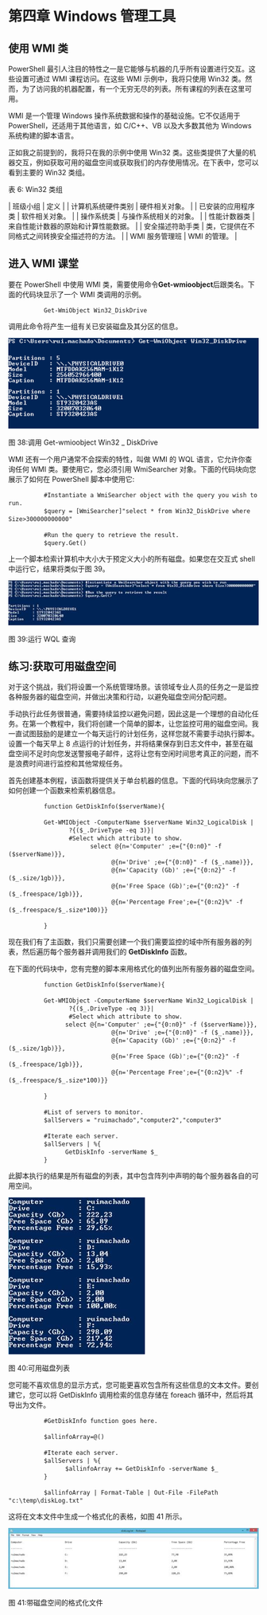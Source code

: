 # 第四章 Windows 管理工具

## 使用 WMI 类

PowerShell 最引人注目的特性之一是它能够与机器的几乎所有设置进行交互。这些设置可通过 WMI 课程访问。在这些 WMI 示例中，我将只使用 Win32 类。然而，为了访问我的机器配置，有一个无穷无尽的列表。所有课程的列表在这里可用。

WMI 是一个管理 Windows 操作系统数据和操作的基础设施。它不仅适用于 PowerShell，还适用于其他语言，如 C/C++、VB 以及大多数其他为 Windows 系统构建的脚本语言。

正如我之前提到的，我将只在我的示例中使用 Win32 类。这些类提供了大量的机器交互，例如获取可用的磁盘空间或获取我们的内存使用情况。在下表中，您可以看到主要的 Win32 类组。

表 6: Win32 类组

| 班级小组 | 定义 |
| 计算机系统硬件类别 | 硬件相关对象。 |
| 已安装的应用程序类 | 软件相关对象。 |
| 操作系统类 | 与操作系统相关的对象。 |
| 性能计数器类 | 来自性能计数器的原始和计算性能数据。 |
| 安全描述符助手类 | 类，它提供在不同格式之间转换安全描述符的方法。 |
| WMI 服务管理班 | WMI 的管理。 |

## 进入 WMI 课堂

要在 PowerShell 中使用 WMI 类，需要使用命令**Get-wmioobject**后跟类名。下面的代码块显示了一个 WMI 类调用的示例。

```
          Get-WmiObject Win32_DiskDrive

```

调用此命令将产生一组有关已安装磁盘及其分区的信息。

![](img/image042.png)

图 38:调用 Get-wmioobject Win32 _ DiskDrive

WMI 还有一个用户通常不会探索的特性，叫做 WMI 的 WQL 语言，它允许你查询任何 WMI 类。要使用它，您必须引用 WmiSearcher 对象。下面的代码块向您展示了如何在 PowerShell 脚本中使用它:

```
          #Instantiate a WmiSearcher object with the query you wish to run.
          $query = [WmiSearcher]"select * from Win32_DiskDrive where Size>300000000000"

          #Run the query to retrieve the result.
          $query.Get()

```

上一个脚本检索计算机中大小大于预定义大小的所有磁盘。如果您在交互式 shell 中运行它，结果将类似于图 39。

![](img/image043.jpg)

图 39:运行 WQL 查询

## 练习:获取可用磁盘空间

对于这个挑战，我们将设置一个系统管理场景。该领域专业人员的任务之一是监控各种服务器的磁盘空间，并做出决策和行动，以避免磁盘空间分配问题。

手动执行此任务很普通，需要持续监控以避免问题，因此这是一个理想的自动化任务。在第一个教程中，我们将创建一个简单的脚本，让您监控可用的磁盘空间。我一直试图鼓励的是建立一个每天运行的计划任务，这样您就不需要手动执行脚本。设置一个每天早上 8 点运行的计划任务，并将结果保存到日志文件中，甚至在磁盘空间不足时向您发送警报电子邮件，这将让您有空闲时间思考真正的问题，而不是浪费时间进行监控和其他常规任务。

首先创建基本例程，该函数将提供关于单台机器的信息。下面的代码块向您展示了如何创建一个函数来检索机器信息。

```
          function GetDiskInfo($serverName){

          Get-WMIObject -ComputerName $serverName Win32_LogicalDisk |
                 ?{($_.DriveType -eq 3)}|
                 #Select which attribute to show.
                       select @{n='Computer' ;e={"{0:n0}" -f ($serverName)}},
                             @{n='Drive' ;e={"{0:n0}" -f ($_.name)}},
                             @{n='Capacity (Gb)' ;e={"{0:n2}" -f ($_.size/1gb)}},
                             @{n='Free Space (Gb)';e={"{0:n2}" -f ($_.freespace/1gb)}},
                             @{n='Percentage Free';e={"{0:n2}%" -f ($_.freespace/$_.size*100)}}

          }

```

现在我们有了主函数，我们只需要创建一个我们需要监控的域中所有服务器的列表，然后遍历每个服务器并调用我们的 **GetDiskInfo** 函数。

在下面的代码块中，您有完整的脚本来用格式化的值列出所有服务器的磁盘空间。

```
          function GetDiskInfo($serverName){

          Get-WMIObject -ComputerName $serverName Win32_LogicalDisk |
                 ?{($_.DriveType -eq 3)}|
                 #Select which attribute to show.
                select @{n='Computer' ;e={"{0:n0}" -f ($serverName)}},
                             @{n='Drive' ;e={"{0:n0}" -f ($_.name)}},
                             @{n='Capacity (Gb)' ;e={"{0:n2}" -f ($_.size/1gb)}},
                             @{n='Free Space (Gb)';e={"{0:n2}" -f ($_.freespace/1gb)}},
                             @{n='Percentage Free';e={"{0:n2}%" -f ($_.freespace/$_.size*100)}}

          }

          #List of servers to monitor.
          $allServers = "ruimachado","computer2","computer3"

          #Iterate each server.
          $allServers | %{
                GetDiskInfo -serverName $_
          }

```

此脚本执行的结果是所有磁盘的列表，其中包含阵列中声明的每个服务器各自的可用空间。

![](img/image044.jpg)

图 40:可用磁盘列表

您可能不喜欢信息的显示方式，您可能更喜欢包含所有这些信息的文本文件。要创建它，您可以将 GetDiskInfo 调用检索的信息存储在 foreach 循环中，然后将其导出为文件。

```
          #GetDiskInfo function goes here.

          $allinfoArray=@()

          #Iterate each server.
          $allServers | %{
                $allinfoArray += GetDiskInfo -serverName $_
          }

          $allinfoArray | Format-Table | Out-File -FilePath "c:\temp\diskLog.txt"

```

这将在文本文件中生成一个格式化的表格，如图 41 所示。

![](img/image045.jpg)

图 41:带磁盘空间的格式化文件